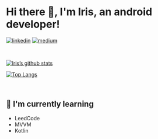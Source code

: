 # Hi there 👋, I'm Iris, an android developer!
[![linkedin](https://img.shields.io/badge/LinkedIn-0077B5?style=for-the-badge&logo=linkedin&logoColor=white)][1]
[![medium](https://img.shields.io/badge/Medium-12100E?style=for-the-badge&logo=medium&logoColor=white)][2]

[1]: https://www.linkedin.com/in/hsinyi-yen-677a71235/
[2]: https://helloiris0216.medium.com/about

</br>

[![Iris’s github stats](https://github-readme-stats.vercel.app/api?username=helloiris0216)](https://github.com/helloiris0216)

[![Top Langs](https://github-readme-stats.vercel.app/api/top-langs/?username=yushi1007&layout=compact)](https://github.com/helloiris0216)

</br>


## 🌱 I'm currently learning
- LeedCode
- MVVM
- Kotlin



<!--
**helloiris0216/helloiris0216** is a ✨ _special_ ✨ repository because its `README.md` (this file) appears on your GitHub profile.

Here are some ideas to get you started:

- 🔭 I’m currently working on ...
- 🌱 I’m currently learning ...
- 👯 I’m looking to collaborate on ...
- 🤔 I’m looking for help with ...
- 💬 Ask me about ...
- 📫 How to reach me: ...
- 😄 Pronouns: ...
- ⚡ Fun fact: ...
- 🔭 Languges and tools

[![linkedin](https://github.com/helloiris0216/helloiris0216/blob/master/linkedinIcon.png)][1]
[![mediumIcon](https://github.com/helloiris0216/helloiris0216/blob/master/mediumIcon.png)][2]
<img src="https://github.com/helloiris0216/helloiris0216/blob/master/linkedinIcon.png" width="48">[1]
<img src="https://github.com/helloiris0216/helloiris0216/blob/master/mediumIcon.png" width="48">[2]

<div>
  <a href= "https://www.linkedin.com/in/hsinyi-yen-677a71235/">
    <img align=top src="https://github.com/helloiris0216/helloiris0216/blob/master/linkedinIcon.png" width="24">
  </a> 
  <a href= "[https://www.linkedin.com/in/hsinyi-yen-677a71235/](https://helloiris0216.medium.com/about)">
    <img align=top src="https://github.com/helloiris0216/helloiris0216/blob/master/mediumIcon.png" width="24">
  </a>
</div>

[1]: https://www.linkedin.com/in/hsinyi-yen-677a71235/
[2]: https://helloiris0216.medium.com/about

-->




